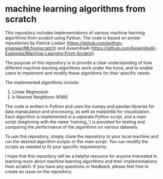 # machine learning algorithms from scratch

This repository includes implementations of various machine learning algorithms from scratch using Python. The code is based on similar repositories by Patrick Loeber (https://github.com/python-engineer/MLfromscratch) and AssemblyAI (https://github.com/AssemblyAI-Examples/Machine-Learning-From-Scratch).

The purpose of this repository is to provide a clear understanding of how different machine learning algorithms work under the hood, and to enable users to implement and modify these algorithms for their specific needs.

The implemented algorithms include:

1. Linear Regression
2. k-Nearest Neighbors (KNN)

The code is written in Python and uses the numpy and pandas libraries for data manipulation and processing, as well as matplotlib for visualization. Each algorithm is implemented in a separate Python script, and a main script (beginning with the name 'training_') is provided for testing and comparing the performance of the algorithms on various datasets.

To use this repository, simply clone the repository to your local machine and run the desired algorithm scripts or the main script. You can modify the scripts as needed to fit your specific requirements.

I hope that this repository will be a helpful resource for anyone interested in learning more about machine learning algorithms and their implementations from scratch. If you have any questions or feedback, please feel free to create an issue on the repository.

